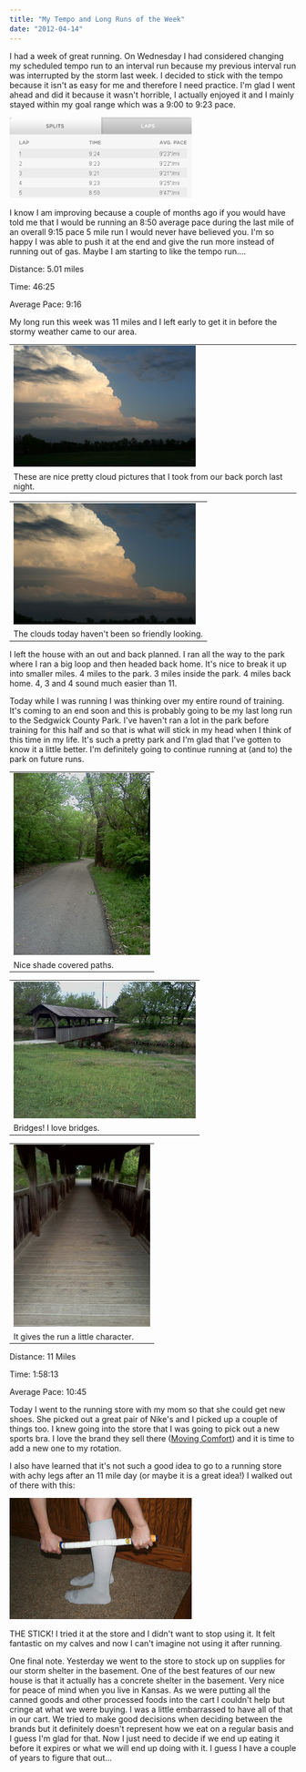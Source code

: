 ```yaml
---
title: "My Tempo and Long Runs of the Week"
date: "2012-04-14"
---
```


I had a week of great running. On Wednesday I had considered changing my scheduled tempo run to an interval run because my previous interval run was interrupted by the storm last week. I decided to stick with the tempo because it isn't as easy for me and therefore I need practice. I'm glad I went ahead and did it because it wasn't horrible, I actually enjoyed it and I mainly stayed within my goal range which was a 9:00 to 9:23 pace.  

[![](images/FireShot+Screen+Capture+%23002+-+'Nike++Runs'+-+nikerunning_nike_com_nikeos_p_nikeplus_en_US_plus_%23__runs_gps_545522267_1092815117.png)](http://1.bp.blogspot.com/-y6FgTCVztxE/T4nnmW0p_HI/AAAAAAAAAck/yuJmAljjq2U/s1600/FireShot+Screen+Capture+%23002+-+'Nike++Runs'+-+nikerunning_nike_com_nikeos_p_nikeplus_en_US_plus_%23__runs_gps_545522267_1092815117.png)

I know I am improving because a couple of months ago if you would have told me that I would be running an 8:50 average pace during the last mile of an overall 9:15 pace 5 mile run I would never have believed you. I'm so happy I was able to push it at the end and give the run more instead of running out of gas. Maybe I am starting to like the tempo run....

  

Distance: 5.01 miles

Time: 46:25

Average Pace: 9:16

  

My long run this week was 11 miles and I left early to get it in before the stormy weather came to our area. 

<table align="center" cellpadding="0" cellspacing="0"><tbody><tr><td><a href="http://1.bp.blogspot.com/-hnCdLc2mOXU/T4nns_RGZdI/AAAAAAAAAdE/TMtlWFnxKv8/s1600/IMG_6167.JPG" imageanchor="1"><span><img border="0" height="213" src="images/IMG_6167.JPG" width="320"></span></a></td></tr><tr><td><span>These are nice pretty cloud pictures that I took from our back porch last night.&nbsp;</span></td></tr></tbody></table>

<table align="center" cellpadding="0" cellspacing="0"><tbody><tr><td><a href="http://2.bp.blogspot.com/-Z05WqWmlyds/T4nnusbyFgI/AAAAAAAAAdM/F2XCY0H9CO0/s1600/IMG_6168.JPG" imageanchor="1"><span><img border="0" height="213" src="images/IMG_6168.JPG" width="320"></span></a></td></tr><tr><td><span>The clouds today haven't been so friendly looking.</span></td></tr></tbody></table>

I left the house with an out and back planned. I ran all the way to the park where I ran a big loop and then headed back home. It's nice to break it up into smaller miles. 4 miles to the park. 3 miles inside the park. 4 miles back home. 4, 3 and 4 sound much easier than 11. 

  

Today while I was running I was thinking over my entire round of training. It's coming to an end soon and this is probably going to be my last long run to the Sedgwick County Park. I've haven't ran a lot in the park before training for this half and so that is what will stick in my head when I think of this time in my life. It's such a pretty park and I'm glad that I've gotten to know it a little better. I'm definitely going to continue running at (and to) the park on future runs.

<table align="center" cellpadding="0" cellspacing="0"><tbody><tr><td><a href="http://2.bp.blogspot.com/-BK2rSMch13w/T4nnoWj_R3I/AAAAAAAAAcs/qkzPqq7AQVY/s1600/IMG_20120414_081119.JPG" imageanchor="1"><span><img border="0" height="320" src="images/IMG_20120414_081119.JPG" width="240"></span></a></td></tr><tr><td><span>Nice shade covered paths.</span></td></tr></tbody></table>

<table align="center" cellpadding="0" cellspacing="0"><tbody><tr><td><a href="http://2.bp.blogspot.com/-mtxuesS8IKc/T4nnqOHmBPI/AAAAAAAAAc0/-N6qP3gz4JI/s1600/IMG_20120414_081456.JPG" imageanchor="1"><span><img border="0" height="240" src="images/IMG_20120414_081456.JPG" width="320"></span></a></td></tr><tr><td><span>Bridges! I love bridges.</span></td></tr></tbody></table>

<table align="center" cellpadding="0" cellspacing="0"><tbody><tr><td><a href="http://3.bp.blogspot.com/-9R7W7_wfnTc/T4nnrWlD3MI/AAAAAAAAAc8/r1o-rdiom_0/s1600/IMG_20120414_082015.JPG" imageanchor="1"><span><img border="0" height="320" src="images/IMG_20120414_082015.JPG" width="240"></span></a></td></tr><tr><td><span>It gives the run a little character.</span></td></tr></tbody></table>

Distance: 11 Miles  

Time: 1:58:13

Average Pace: 10:45

  

Today I went to the running store with my mom so that she could get new shoes. She picked out a great pair of Nike's and I picked up a couple of things too. I knew going into the store that I was going to pick out a new sports bra. I love the brand they sell there ([Moving Comfort](http://www.amazon.com/Moving-Comfort-Womens-Juno-Grape/dp/B0058YHE1G/ref=sr_1_26?s=sporting-goods&ie=UTF8&qid=1334440017&sr=1-26)) and it is time to add a new one to my rotation. 

  

I also have learned that it's not such a good idea to go to a running store with achy legs after an 11 mile day (or maybe it is a great idea!) I walked out of there with this:

[![](images/IMG_6179.JPG)](http://1.bp.blogspot.com/-ItJx8GG2zq8/T4nnxAYZs7I/AAAAAAAAAdU/3ND0MzCUfD0/s1600/IMG_6179.JPG)

THE STICK! I tried it at the store and I didn't want to stop using it. It felt fantastic on my calves and now I can't imagine not using it after running. 

  

One final note. Yesterday we went to the store to stock up on supplies for our storm shelter in the basement. One of the best features of our new house is that it actually has a concrete shelter in the basement. Very nice for peace of mind when you live in Kansas. As we were putting all the canned goods and other processed foods into the cart I couldn't help but cringe at what we were buying. I was a little embarrassed to have all of that in our cart. We tried to make good decisions when deciding between the brands but it definitely doesn't represent how we eat on a regular basis and I guess I'm glad for that. Now I just need to decide if we end up eating it before it expires or what we will end up doing with it. I guess I have a couple of years to figure that out...
